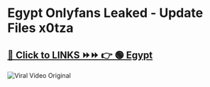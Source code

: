 
 # Egypt Onlyfans Leaked - Update Files x0tza

## <h2><a href="https://clipsfans.com/Egypt&ref=git">🔗 Click to LINKS ⏩⏩ 👉 🟢 Egypt </a></h2>

<a href="https://clipsfans.com/Egypt&ref=git" rel="nofollow" data-target="animated-image.originalLink"><img src="https://i.ibb.co.com/xMMVF88/686577567.gif" alt="Viral Video Original" style="max-width: 100%; display: inline-block;" data-target="animated-image.originalImage"></a>

